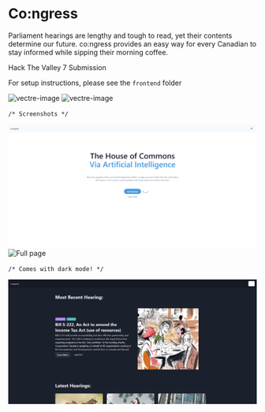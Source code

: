 # Co:ngress

Parliament hearings are lengthy and tough to read, yet their contents determine our future. co:ngress provides an easy way for every Canadian to stay informed while sipping their morning coffee.

Hack The Valley 7 Submission

For setup instructions, please see the `frontend` folder

<img width="820" alt="vectre-image" src="https://cdn.discordapp.com/attachments/1030527530639302741/1031203244766150667/5.png">
<img width="820" alt="vectre-image" src="https://cdn.discordapp.com/attachments/1030527530639302741/1031203263615352852/2323.png">

`/* Screenshots */`

![Landing page](https://github.com/serhatgktp/Hack-The-Valley-7/blob/main/screenshots/1.png)
![Full page](https://github.com/serhatgktp/Hack-The-Valley-7/blob/main/screenshots/4.png)

``/* Comes with dark mode! */``

![Dark mode](https://github.com/serhatgktp/Hack-The-Valley-7/blob/main/screenshots/5.png)